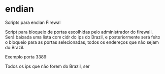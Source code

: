 # endian
Scripts para endian Firewal

Script para bloqueio de portas escolhidas pelo administrador do firewall.
Será baixada uma lista com cidr do ips do Brazil, e posteriormente será 
feito o bloqueio para as portas selecionadas, todos os endereços que não
sejam do Brazil.

Exemplo
porta 3389

Todos os ips que não forem do Brazil, ser
